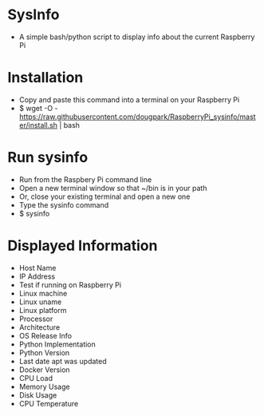 # SysInfo
* A simple bash/python script to display info about the current Raspberry Pi

# Installation
* Copy and paste this command into a terminal on your Raspberry Pi
* $ wget -O - https://raw.githubusercontent.com/dougpark/RaspberryPi_sysinfo/master/install.sh | bash

# Run sysinfo
* Run from the Raspbery Pi command line
* Open a new terminal window so that ~/bin is in your path
* Or, close your existing terminal and open a new one
* Type the sysinfo command
* $ sysinfo

# Displayed Information
* Host Name
* IP Address
* Test if running on Raspberry Pi
* Linux machine
* Linux uname
* Linux platform
* Processor
* Architecture
* OS Release Info
* Python Implementation
* Python Version
* Last date apt was updated
* Docker Version
* CPU Load
* Memory Usage
* Disk Usage
* CPU Temperature


